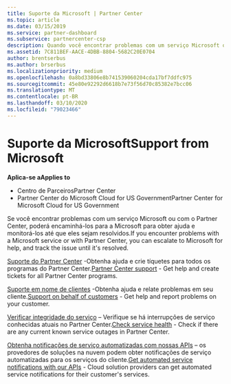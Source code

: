 ```yaml
---
title: Suporte da Microsoft | Partner Center
ms.topic: article
ms.date: 03/15/2019
ms.service: partner-dashboard
ms.subservice: partnercenter-csp
description: Quando você encontrar problemas com um serviço Microsoft ou com o Partner Center, poderá encaminhá-los para a Microsoft para obter ajuda e controlar os problemas até que eles sejam resolvidos.
ms.assetid: 7C811BEF-AACE-4DBB-8804-5682C20E0704
author: brentserbus
ms.author: brserbus
ms.localizationpriority: medium
ms.openlocfilehash: 0a8bd33806e8b741539060204cda17bf7ddfc975
ms.sourcegitcommit: 45e80e92292d6618b7e73f56d70c85382e7bcc06
ms.translationtype: MT
ms.contentlocale: pt-BR
ms.lasthandoff: 03/10/2020
ms.locfileid: "79023466"
---
```

# <a name="support-from-microsoft"></a><span data-ttu-id="85677-103">Suporte da Microsoft</span><span class="sxs-lookup"><span data-stu-id="85677-103">Support from Microsoft</span></span>

<span data-ttu-id="85677-104">**Aplica-se a**</span><span class="sxs-lookup"><span data-stu-id="85677-104">**Applies to**</span></span>

-  <span data-ttu-id="85677-105">Centro de Parceiros</span><span class="sxs-lookup"><span data-stu-id="85677-105">Partner Center</span></span>
-  <span data-ttu-id="85677-106">Partner Center do Microsoft Cloud for US Government</span><span class="sxs-lookup"><span data-stu-id="85677-106">Partner Center for Microsoft Cloud for US Government</span></span>


<span data-ttu-id="85677-107">Se você encontrar problemas com um serviço Microsoft ou com o Partner Center, poderá encaminhá-los para a Microsoft para obter ajuda e monitorá-los até que eles sejam resolvidos.</span><span class="sxs-lookup"><span data-stu-id="85677-107">If you encounter problems with a Microsoft service or with Partner Center, you can escalate to Microsoft for help, and track the issue until it's resolved.</span></span>

<span data-ttu-id="85677-108">[Suporte do Partner Center](report-problems-with-partner-center.md) -Obtenha ajuda e crie tíquetes para todos os programas do Partner Center.</span><span class="sxs-lookup"><span data-stu-id="85677-108">[Partner Center support](report-problems-with-partner-center.md) - Get help and create tickets for all Partner Center programs.</span></span>

<span data-ttu-id="85677-109">[Suporte em nome de clientes](report-problems-on-behalf-of-a-customer.md) -Obtenha ajuda e relate problemas em seu cliente.</span><span class="sxs-lookup"><span data-stu-id="85677-109">[Support on behalf of customers](report-problems-on-behalf-of-a-customer.md) - Get help and report problems on your customer.</span></span>

<span data-ttu-id="85677-110">[Verificar integridade do serviço](check-service-health.md) – Verifique se há interrupções de serviço conhecidas atuais no Partner Center.</span><span class="sxs-lookup"><span data-stu-id="85677-110">[Check service health](check-service-health.md) - Check if there are any current known service outages in Partner Center.</span></span>

<span data-ttu-id="85677-111">[Obtenha notificações de serviço automatizadas com nossas APIs](get-automated-service-notifications-with-our-apis.md) – os provedores de soluções na nuvem podem obter notificações de serviço automatizadas para os serviços do cliente.</span><span class="sxs-lookup"><span data-stu-id="85677-111">[Get automated service notifications with our APIs](get-automated-service-notifications-with-our-apis.md) - Cloud solution providers can get automated service notifications for their customer's services.</span></span>


 

 



